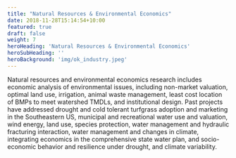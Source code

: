 ```yaml
---
title: "Natural Resources & Environmental Economics"
date: 2018-11-28T15:14:54+10:00
featured: true
draft: false
weight: 7
heroHeading: 'Natural Resources & Environmental Economics'
heroSubHeading: ''
heroBackground: 'img/ok_industry.jpeg'
---
```


Natural resources and environmental economics research includes economic analysis of environmental issues, including non-market valuation, optimal land use, irrigation, animal waste management, least cost location of BMPs to meet watershed TMDLs, and institutional design. Past projects have addressed drought and cold tolerant turfgrass adoption and marketing in the Southeastern US, municipal and recreational water use and valuation, wind energy, land use, species protection, water management and hydraulic fracturing interaction, water management and changes in climate, integrating economics in the comprehensive state water plan, and socio-economic behavior and resilience under drought, and climate variability.
